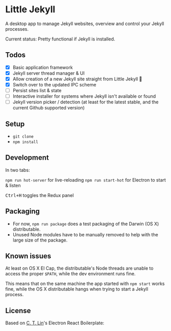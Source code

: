 # Little Jekyll

A desktop app to manage Jekyll websites, overview and control your Jekyll processes.

Current status: Pretty functional if Jekyll is installed.

## Todos
- [X] Basic application framework
- [X] Jekyll server thread manager & UI
- [X] Allow creation of a new Jekyll site straight from Little Jekyll 🎉
- [X] Switch over to the updated IPC scheme
- [ ] Persist sites list & state
- [ ] Interactive installer for systems where Jekyll isn't available or found
- [ ] Jekyll version picker / detection (at least for the latest stable, and the current Github supported version)

## Setup

- `git clone`
- `npm install`

## Development

In two tabs:

`npm run hot-server` for live-reloading
`npm run start-hot` for Electron to start & listen

<kbd>Ctrl+H</kbd> toggles the Redux panel

## Packaging
- For now, `npm run package` does a test packaging of the Darwin (OS X) distributable.
- Unused Node modules have to be manually removed to help with the large size of the package.

## Known issues
At least on OS X El Cap, the distributable's Node threads are unable to access the proper `$PATH`, while the dev environment runs fine.

This means that on the same machine the app started with `npm start` works fine, while the OS X distributable hangs when trying to start a Jekyll process.

## License
Based on [C. T. Lin](https://github.com/chentsulin)'s Electron React Boilerplate:
